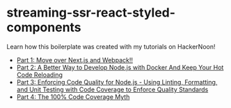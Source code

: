 # streaming-ssr-react-styled-components

Learn how this boilerplate was created with my tutorials on HackerNoon!

* [Part 1: Move over Next.js and Webpack!!](https://hackernoon.com/move-over-next-js-and-webpack-ba367f07545)
* [Part 2: A Better Way to Develop Node.js with Docker And Keep Your Hot Code Reloading](https://hackernoon.com/a-better-way-to-develop-node-js-with-docker-cd29d3a0093)
* [Part 3: Enforcing Code Quality for Node.js - Using Linting, Formatting, and Unit Testing with Code Coverage to Enforce Quality Standards](https://hackernoon.com/enforcing-code-quality-for-node-js-c3b837d7ae17)
* [Part 4: The 100% Code Coverage Myth](https://hackernoon.com/the-100-code-coverage-myth-900b83d20d3d)
